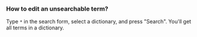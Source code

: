 ### How to edit an unsearchable term? ###

Type `*` in the search form, select a dictionary, and press "Search". You'll get all terms in a dictionary.